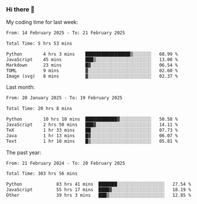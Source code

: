 ### Hi there 👋

My coding time for last week:

<!--START_SECTION:week-->

```txt
From: 14 February 2025 - To: 21 February 2025

Total Time: 5 hrs 53 mins

Python        4 hrs 3 mins    █████████████████▒░░░░░░░   68.99 %
JavaScript    45 mins         ███▒░░░░░░░░░░░░░░░░░░░░░   13.00 %
Markdown      23 mins         █▓░░░░░░░░░░░░░░░░░░░░░░░   06.54 %
TOML          9 mins          ▓░░░░░░░░░░░░░░░░░░░░░░░░   02.60 %
Image (svg)   8 mins          ▓░░░░░░░░░░░░░░░░░░░░░░░░   02.37 %
```

<!--END_SECTION:week-->

Last month:

<!--START_SECTION:month-->

```txt
From: 20 January 2025 - To: 19 February 2025

Total Time: 20 hrs 8 mins

Python        10 hrs 10 mins  ████████████▓░░░░░░░░░░░░   50.58 %
JavaScript    2 hrs 50 mins   ███▓░░░░░░░░░░░░░░░░░░░░░   14.11 %
TeX           1 hr 33 mins    ██░░░░░░░░░░░░░░░░░░░░░░░   07.73 %
Java          1 hr 13 mins    █▓░░░░░░░░░░░░░░░░░░░░░░░   06.07 %
Text          1 hr 10 mins    █▒░░░░░░░░░░░░░░░░░░░░░░░   05.81 %
```

<!--END_SECTION:month-->

The past year:

<!--START_SECTION:year-->

```txt
From: 21 February 2024 - To: 20 February 2025

Total Time: 303 hrs 56 mins

Python             83 hrs 41 mins  ███████░░░░░░░░░░░░░░░░░░   27.54 %
JavaScript         55 hrs 17 mins  ████▓░░░░░░░░░░░░░░░░░░░░   18.19 %
Other              39 hrs 3 mins   ███▒░░░░░░░░░░░░░░░░░░░░░   12.85 %
```

<!--END_SECTION:year-->

